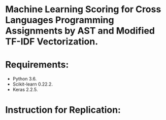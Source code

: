 # Machine Learning Scoring for Cross Languages Programming Assignments by AST and Modified TF-IDF Vectorization.

# Requirements:
- Python 3.6.
- Scikit-learn 0.22.2.
- Keras 2.2.5.

# Instruction for Replication:
